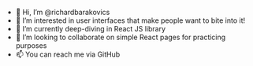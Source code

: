 - 👋 Hi, I’m @richardbarakovics
- 👀 I’m interested in user interfaces that make people want to bite into it!
- 🌱 I’m currently deep-diving in React JS library
- 💞️ I’m looking to collaborate on simple React pages for practicing purposes
- 📫 You can reach me via GitHub

<!---
richardbarakovics/richardbarakovics is a ✨ special ✨ repository because its `README.md` (this file) appears on your GitHub profile.
You can click the Preview link to take a look at your changes.
--->
